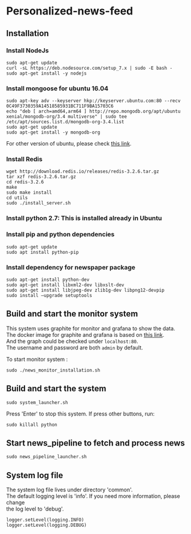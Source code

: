 # Personalized-news-feed

## Installation
### Install NodeJs
```
sudo apt-get update
curl -sL https://deb.nodesource.com/setup_7.x | sudo -E bash -
sudo apt-get install -y nodejs
```

### Install mongoose for ubuntu 16.04
```
sudo apt-key adv --keyserver hkp://keyserver.ubuntu.com:80 --recv 0C49F3730359A14518585931BC711F9BA15703C6
echo "deb [ arch=amd64,arm64 ] http://repo.mongodb.org/apt/ubuntu xenial/mongodb-org/3.4 multiverse" | sudo tee /etc/apt/sources.list.d/mongodb-org-3.4.list
sudo apt-get update
sudo apt-get install -y mongodb-org
```

For other version of ubuntu, please check [this link](https://docs.mongodb.com/manual/tutorial/install-mongodb-on-ubuntu/).

### Install Redis
```
wget http://download.redis.io/releases/redis-3.2.6.tar.gz
tar xzf redis-3.2.6.tar.gz
cd redis-3.2.6
make
sudo make install
cd utils
sudo ./install_server.sh
```

### Install python 2.7: This is installed already in Ubuntu
### Install pip and python dependencies
```
sudo apt-get update
sudo apt install python-pip
```

### Install dependency for newspaper package
```
sudo apt-get install python-dev
sudo apt-get install libxml2-dev libxslt-dev
sudo apt-get install libjpeg-dev zlib1g-dev libpng12-devpip
sudo install —upgrade setuptools
```
## Build and start the monitor system
This system uses graphite for monitor and grafana to show the data.  
The docker image for graphite and grafana is based on [this link](https://github.com/kamon-io/docker-grafana-graphite).    
And the graph could be checked under `localhost:80`.  
The username and password are both `admin` by default.    

To start monitor system :
```
sudo ./news_monitor_installation.sh
```

## Build and start the system
```
sudo system_launcher.sh
```
Press 'Enter' to stop this system. If press other buttons, run:  
```
sudo killall python
```

## Start news_pipeline to fetch and process news
```
sudo news_pipeline_launcher.sh
```
## System log file
The system log file lives under directory 'common'.  
The default logging level is 'info'. If you need more information, please change  
the log level to 'debug'.
```
logger.setLevel(logging.INFO)
logger.setLevel(logging.DEBUG)
```
